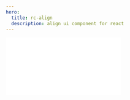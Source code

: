 ```yaml
---
hero:
  title: rc-align
  description: align ui component for react
---
```


<embed src="../README.md"></embed>